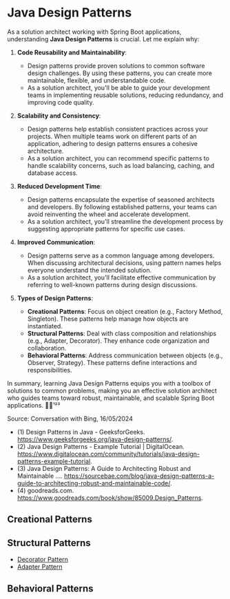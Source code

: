 # Java Design Patterns

As a solution architect working with Spring Boot applications, understanding **Java Design Patterns** is crucial. Let me explain why:

1. **Code Reusability and Maintainability**:
    - Design patterns provide proven solutions to common software design challenges. By using these patterns, you can create more maintainable, flexible, and understandable code.
    - As a solution architect, you'll be able to guide your development teams in implementing reusable solutions, reducing redundancy, and improving code quality.

2. **Scalability and Consistency**:
    - Design patterns help establish consistent practices across your projects. When multiple teams work on different parts of an application, adhering to design patterns ensures a cohesive architecture.
    - As a solution architect, you can recommend specific patterns to handle scalability concerns, such as load balancing, caching, and database access.

3. **Reduced Development Time**:
    - Design patterns encapsulate the expertise of seasoned architects and developers. By following established patterns, your teams can avoid reinventing the wheel and accelerate development.
    - As a solution architect, you'll streamline the development process by suggesting appropriate patterns for specific use cases.

4. **Improved Communication**:
    - Design patterns serve as a common language among developers. When discussing architectural decisions, using pattern names helps everyone understand the intended solution.
    - As a solution architect, you'll facilitate effective communication by referring to well-known patterns during design discussions.

5. **Types of Design Patterns**:
    - **Creational Patterns**: Focus on object creation (e.g., Factory Method, Singleton). These patterns help manage how objects are instantiated.
    - **Structural Patterns**: Deal with class composition and relationships (e.g., Adapter, Decorator). They enhance code organization and collaboration.
    - **Behavioral Patterns**: Address communication between objects (e.g., Observer, Strategy). These patterns define interactions and responsibilities.

In summary, learning Java Design Patterns equips you with a toolbox of solutions to common problems, making you an effective solution architect who guides teams toward robust, maintainable, and scalable Spring Boot applications. 🌟🚀¹²³

Source: Conversation with Bing, 16/05/2024
- (1) Design Patterns in Java - GeeksforGeeks. https://www.geeksforgeeks.org/java-design-patterns/.
- (2) Java Design Patterns - Example Tutorial | DigitalOcean. https://www.digitalocean.com/community/tutorials/java-design-patterns-example-tutorial.
- (3) Java Design Patterns: A Guide to Architecting Robust and Maintainable .... https://sourcebae.com/blog/java-design-patterns-a-guide-to-architecting-robust-and-maintainable-code/.
- (4) goodreads.com. https://www.goodreads.com/book/show/85009.Design_Patterns.

## Creational Patterns

## Structural Patterns

* [Decorator Pattern](doc/decorator.md)
* [Adapter Pattern](doc/adapter.md)

## Behavioral Patterns